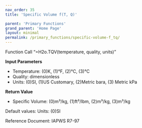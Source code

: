 ```yaml
---
nav_order: 35
title: 'Specific Volume f(T, Q)'

parent: 'Primary Functions'
grand_parent: 'Home Page'
layout: minimal
permalink: /primary_functions/specific-volume-f_tq/
---
```


Function Call “=H2o.TQV(temperature, quality, units)”

**Input Parameters**

- Temperature: (0)K, (1)°F, (2)°C, (3)°C
- Quality: dimensionless
- Units: (0)SI, (1)US Customary, (2)Metric bara, (3) Metric kPa

**Return Value**

- Specific Volume: (0)m³/kg, (1)ft³/lbm, (2)m³/kg, (3)m³/kg

Default values: Units: (0)SI

Reference Document: IAPWS R7-97